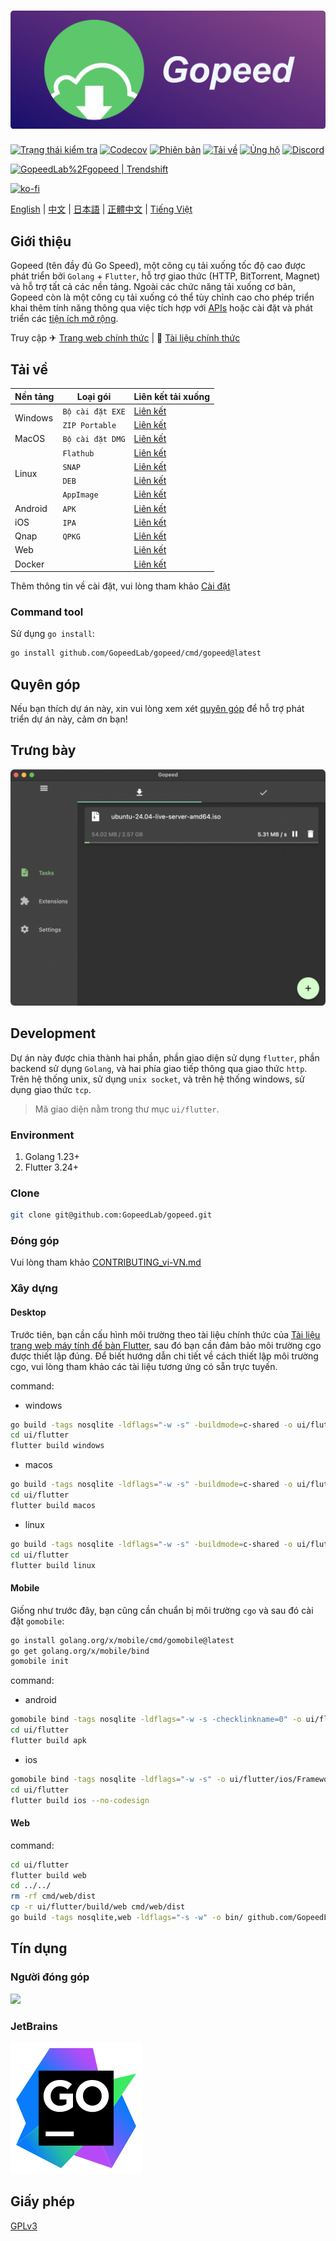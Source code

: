 # [![](_docs/img/banner.png)](https://gopeed.com)

[![Trạng thái kiểm tra](https://github.com/GopeedLab/gopeed/workflows/test/badge.svg)](https://github.com/GopeedLab/gopeed/actions?query=workflow%3Atest)
[![Codecov](https://codecov.io/gh/GopeedLab/gopeed/branch/main/graph/badge.svg)](https://codecov.io/gh/GopeedLab/gopeed)
[![Phiên bản](https://img.shields.io/github/release/GopeedLab/gopeed.svg)](https://github.com/GopeedLab/gopeed/releases)
[![Tải về](https://img.shields.io/github/downloads/GopeedLab/gopeed/total.svg)](https://github.com/GopeedLab/gopeed/releases)
[![Ủng hộ](https://img.shields.io/badge/%24-ủng%20hộ-ff69b4.svg)](https://docs.gopeed.com/donate.html)
[![Discord](https://img.shields.io/discord/1037992631881449472?label=Discord&logo=discord&style=social)](https://discord.gg/ZUJqJrwCGB)

<a href="https://trendshift.io/repositories/7953" target="_blank"><img src="https://trendshift.io/api/badge/repositories/7953" alt="GopeedLab%2Fgopeed | Trendshift" style="width: 250px; height: 55px;" width="250" height="55"/></a>

[![ko-fi](https://ko-fi.com/img/githubbutton_sm.svg)](https://ko-fi.com/R6R6IJGN6)

[English](/README.md) | [中文](/README_zh-CN.md) | [日本語](/README_ja-JP.md) | [正體中文](/README_zh-TW.md) | [Tiếng Việt](/README_vi-VN.md)

## Giới thiệu

Gopeed (tên đầy đủ Go Speed), một công cụ tải xuống tốc độ cao được phát triển bởi `Golang` + `Flutter`, hỗ trợ giao thức (HTTP, BitTorrent, Magnet) và hỗ trợ tất cả các nền tảng. Ngoài các chức năng tải xuống cơ bản, Gopeed còn là một công cụ tải xuống có thể tùy chỉnh cao cho phép triển khai thêm tính năng thông qua việc tích hợp với [APIs](https://docs.gopeed.com/dev-api.html) hoặc cài đặt và phát triển các [tiện ích mở rộng](https://docs.gopeed.com/dev-extension.html).

Truy cập ✈ [Trang web chính thức](https://gopeed.com) | 📖 [Tài liệu chính thức](https://docs.gopeed.com)

## Tải về

<table>
    <thead>
        <tr>
            <th>Nền tảng</th>
            <th>Loại gói</th>
            <th>Liên kết tải xuống</th>
        </tr>
    </thead>
    <tbody>
        <tr>
            <td rowspan=2>Windows</td>
            <td><code>Bộ cài đặt EXE</code></td>
            <td><a href="https://gopeed.com/api/download?tpl=Gopeed-$version-windows-amd64.zip">Liên kết</a></td>
        </tr>
        <tr>
            <td><code>ZIP Portable</code></td>
            <td><a href="https://gopeed.com/api/download?tpl=Gopeed-$version-windows-amd64-portable.zip">Liên kết</a></td>
        </tr>
        <tr>
            <td>MacOS</td>
            <td><code>Bộ cài đặt DMG</code></td>
            <td><a href="https://gopeed.com/api/download?tpl=Gopeed-$version-macos.dmg">Liên kết</a></td>
        </tr>
        <tr>
            <td rowspan=4>Linux</td>
            <td><code>Flathub</code></td>
            <td><a href="https://flathub.org/apps/com.gopeed.Gopeed">Liên kết</a></td>
        </tr>
        <tr>
            <td><code>SNAP</code></td>
            <td><a href="https://snapcraft.io/gopeed">Liên kết</a></td>
        </tr>
        <tr>
            <td><code>DEB</code></td>
            <td><a href="https://gopeed.com/api/download?tpl=Gopeed-$version-linux-amd64.deb">Liên kết</a></td>
        </tr>
        <tr>
            <td><code>AppImage</code></td>
            <td><a href="https://gopeed.com/api/download?tpl=Gopeed-$version-linux-x86_64.AppImage">Liên kết</a></td>
        </tr>
        <tr>
            <td>Android</td>
            <td><code>APK</code></td>
            <td><a href="https://gopeed.com/api/download?tpl=Gopeed-$version-android.apk">Liên kết</a></td>
        </tr>
        <tr>
            <td>iOS</td>
            <td><code>IPA</code></td>
            <td><a href="https://gopeed.com/api/download?tpl=Gopeed-$version-ios.ipa">Liên kết</a></td>
        </tr>
        <tr>
            <td>Qnap</td>
            <td><code>QPKG</code></td>
            <td><a href="https://gopeed.com/api/download?tpl=gopeed-qnap-$version-amd64.qpkg">Liên kết</a></td>
        </tr>
        <tr>
            <td>Web</td>
            <td></td>
            <td><a href="https://github.com/GopeedLab/gopeed/releases/latest">Liên kết</a></td>
        </tr>
        <tr>
            <td>Docker</td>
            <td></td>
            <td><a href="https://hub.docker.com/r/liwei2633/gopeed">Liên kết</a></td>
        </tr>
    </tbody>
</table>

Thêm thông tin về cài đặt, vui lòng tham khảo [Cài đặt](https://docs.gopeed.com/install.html)

### Command tool

Sử dụng `go install`:

```bash
go install github.com/GopeedLab/gopeed/cmd/gopeed@latest
```

## Quyên góp

Nếu bạn thích dự án này, xin vui lòng xem xét [quyên góp](https://docs.gopeed.com/donate.html) để hỗ trợ phát triển dự án này, cảm ơn bạn!

## Trưng bày

![](_docs/img/ui-demo.png)

## Development

Dự án này được chia thành hai phần, phần giao diện sử dụng `flutter`, phần backend sử dụng `Golang`, và hai phía giao tiếp thông qua giao thức `http`. Trên hệ thống unix, sử dụng `unix socket`, và trên hệ thống windows, sử dụng giao thức `tcp`.

> Mã giao diện nằm trong thư mục `ui/flutter`.

### Environment

1. Golang 1.23+
2. Flutter 3.24+

### Clone

```bash
git clone git@github.com:GopeedLab/gopeed.git
```

### Đóng góp

Vui lòng tham khảo [CONTRIBUTING_vi-VN.md](/CONTRIBUTING_vi-VN.md)

### Xây dựng

#### Desktop

Trước tiên, bạn cần cấu hình môi trường theo tài liệu chính thức của [Tài liệu trang web máy tính để bàn Flutter](https://docs.flutter.dev/development/platform-integration/desktop), sau đó bạn cần đảm bảo môi trường cgo được thiết lập đúng. Để biết hướng dẫn chi tiết về cách thiết lập môi trường cgo, vui lòng tham khảo các tài liệu tương ứng có sẵn trực tuyến.

command:

- windows

```bash
go build -tags nosqlite -ldflags="-w -s" -buildmode=c-shared -o ui/flutter/windows/libgopeed.dll github.com/GopeedLab/gopeed/bind/desktop
cd ui/flutter
flutter build windows
```

- macos

```bash
go build -tags nosqlite -ldflags="-w -s" -buildmode=c-shared -o ui/flutter/macos/Frameworks/libgopeed.dylib github.com/GopeedLab/gopeed/bind/desktop
cd ui/flutter
flutter build macos
```

- linux

```bash
go build -tags nosqlite -ldflags="-w -s" -buildmode=c-shared -o ui/flutter/linux/bundle/lib/libgopeed.so github.com/GopeedLab/gopeed/bind/desktop
cd ui/flutter
flutter build linux
```

#### Mobile

Giống như trước đây, bạn cũng cần chuẩn bị môi trường `cgo` và sau đó cài đặt `gomobile`:

```bash
go install golang.org/x/mobile/cmd/gomobile@latest
go get golang.org/x/mobile/bind
gomobile init
```

command:

- android

```bash
gomobile bind -tags nosqlite -ldflags="-w -s -checklinkname=0" -o ui/flutter/android/app/libs/libgopeed.aar -target=android -androidapi 21 -javapkg="com.gopeed" github.com/GopeedLab/gopeed/bind/mobile
cd ui/flutter
flutter build apk
```

- ios

```bash
gomobile bind -tags nosqlite -ldflags="-w -s" -o ui/flutter/ios/Frameworks/Libgopeed.xcframework -target=ios github.com/GopeedLab/gopeed/bind/mobile
cd ui/flutter
flutter build ios --no-codesign
```

#### Web

command:

```bash
cd ui/flutter
flutter build web
cd ../../
rm -rf cmd/web/dist
cp -r ui/flutter/build/web cmd/web/dist
go build -tags nosqlite,web -ldflags="-s -w" -o bin/ github.com/GopeedLab/gopeed/cmd/web
```

## Tín dụng

### Người đóng góp

<a href="https://github.com/GopeedLab/gopeed/graphs/contributors">
  <img src="https://contrib.rocks/image?repo=GopeedLab/gopeed" />
</a>

### JetBrains

[![goland](_docs/img/goland.svg)](https://www.jetbrains.com/?from=gopeed)

## Giấy phép

[GPLv3](LICENSE)
